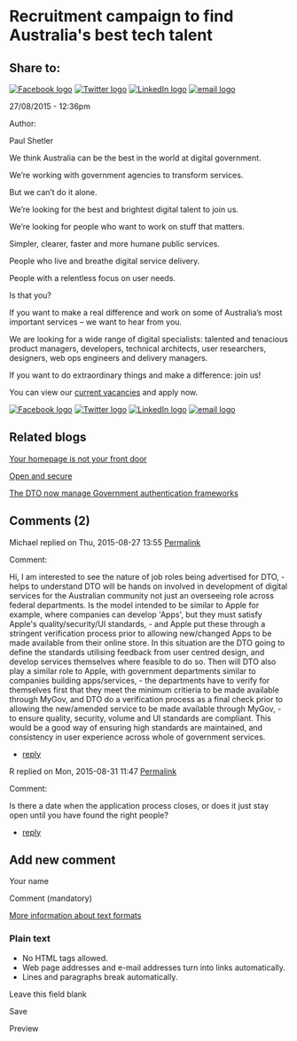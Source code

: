 Recruitment campaign to find Australia's best tech talent
=========================================================

Share to:
---------

[![Facebook logo](https://www.dto.gov.au/profiles/govcms/modules/features/govcms_share_links/images/facebook.png)](http://www.facebook.com/sharer.php?u=https%3A//www.dto.gov.au/blog/recruitment-campaign-find-australias-best-tech-talent&t=Recruitment%20campaign%20to%20find%20Australia%27s%20best%20tech%20talent "Share on Facebook") [![Twitter logo](https://www.dto.gov.au/profiles/govcms/modules/features/govcms_share_links/images/twitter.png)](http://twitter.com/share?url=https%3A//www.dto.gov.au/blog/recruitment-campaign-find-australias-best-tech-talent&text=Recruitment%20campaign%20to%20find%20Australia%27s%20best%20tech%20talent "Share this on Twitter") [![LinkedIn logo](https://www.dto.gov.au/profiles/govcms/modules/features/govcms_share_links/images/linkedin.png)](http://www.linkedin.com/shareArticle?mini=true&url=https%3A//www.dto.gov.au/blog/recruitment-campaign-find-australias-best-tech-talent&title=Recruitment%20campaign%20to%20find%20Australia%27s%20best%20tech%20talent&summary=We%20think%20Australia%20can%20be%20the%20best%20in%20the%20world%20at%20digital%20government.&source=Digital%20Transformation%20Office "Publish this post to LinkedIn") [![email logo](https://www.dto.gov.au/profiles/govcms/modules/features/govcms_share_links/images/email.png)](mailto:?subject=Recruitment%20campaign%20to%20find%20Australia%27s%20best%20tech%20talent&body=https%3A//www.dto.gov.au/blog/recruitment-campaign-find-australias-best-tech-talent "Share via email")

27/08/2015 - 12:36pm

Author: 

Paul Shetler

We think Australia can be the best in the world at digital government.

We’re working with government agencies to transform services.

But we can’t do it alone.

We’re looking for the best and brightest digital talent to join us.

We’re looking for people who want to work on stuff that matters.

Simpler, clearer, faster and more humane public services.

People who live and breathe digital service delivery.

People with a relentless focus on user needs.

Is that you?

If you want to make a real difference and work on some of Australia’s most important services – we want to hear from you.

We are looking for a wide range of digital specialists: talented and tenacious product managers, developers, technical architects, user researchers, designers, web ops engineers and delivery managers.

If you want to do extraordinary things and make a difference: join us!

You can view our [current vacancies](../digital_service_standard.md#sign-me-up) and apply now.

[![Facebook logo](https://www.dto.gov.au/profiles/govcms/modules/features/govcms_share_links/images/facebook.png)](http://www.facebook.com/sharer.php?u=https%3A//www.dto.gov.au/blog/recruitment-campaign-find-australias-best-tech-talent&t=Recruitment%20campaign%20to%20find%20Australia%27s%20best%20tech%20talent "Share on Facebook") [![Twitter logo](https://www.dto.gov.au/profiles/govcms/modules/features/govcms_share_links/images/twitter.png)](http://twitter.com/share?url=https%3A//www.dto.gov.au/blog/recruitment-campaign-find-australias-best-tech-talent&text=Recruitment%20campaign%20to%20find%20Australia%27s%20best%20tech%20talent "Share this on Twitter") [![LinkedIn logo](https://www.dto.gov.au/profiles/govcms/modules/features/govcms_share_links/images/linkedin.png)](http://www.linkedin.com/shareArticle?mini=true&url=https%3A//www.dto.gov.au/blog/recruitment-campaign-find-australias-best-tech-talent&title=Recruitment%20campaign%20to%20find%20Australia%27s%20best%20tech%20talent&summary=We%20think%20Australia%20can%20be%20the%20best%20in%20the%20world%20at%20digital%20government.&source=Digital%20Transformation%20Office "Publish this post to LinkedIn") [![email logo](https://www.dto.gov.au/profiles/govcms/modules/features/govcms_share_links/images/email.png)](mailto:?subject=Recruitment%20campaign%20to%20find%20Australia%27s%20best%20tech%20talent&body=https%3A//www.dto.gov.au/blog/recruitment-campaign-find-australias-best-tech-talent "Share via email")

Related blogs
-------------

[Your homepage is not your front door](your_homepage_is_not_your_front_door.md)

[Open and secure](open_and_secure.md)

[The DTO now manage Government authentication frameworks](the_dto_now_manage_government_authentication_frameworks.md)

Comments (2)
------------

Michael replied on Thu, 2015-08-27 13:55 [Permalink](../comment/1trusted_digital_identity_framework.md#comment-1961)

Comment: 

Hi, I am interested to see the nature of job roles being advertised for DTO, - helps to understand DTO will be hands on involved in development of digital services for the Australian community not just an overseeing role across federal departments. Is the model intended to be similar to Apple for example, where companies can develop 'Apps', but they must satisfy Apple's quality/security/UI standards, - and Apple put these through a stringent verification process prior to allowing new/changed Apps to be made available from their online store. In this situation are the DTO going to define the standards utilising feedback from user centred design, and develop services themselves where feasible to do so.
 Then will DTO also play a similar role to Apple, with government departments similar to companies building apps/services, - the departments have to verify for themselves first that they meet the minimum critieria to be made available through MyGov, and DTO do a verification process as a final check prior to allowing the new/amended service to be made available through MyGov, - to ensure quality, security, volume and UI standards are compliant. This would be a good way of ensuring high standards are maintained, and consistency in user experience across whole of government services.

-   [reply](https://www.dto.gov.au/comment/reply/1151/1961)

R replied on Mon, 2015-08-31 11:47 [Permalink](../comment/1ministerial_content.md#comment-1996)

Comment: 

Is there a date when the application process closes, or does it just stay open until you have found the right people?

-   [reply](https://www.dto.gov.au/comment/reply/1151/1996)

Add new comment
---------------

Your name

Comment (mandatory)

[More information about text formats](../filter/tips.html)

### Plain text

-   No HTML tags allowed.
-   Web page addresses and e-mail addresses turn into links automatically.
-   Lines and paragraphs break automatically.

Leave this field blank

Save

Preview

